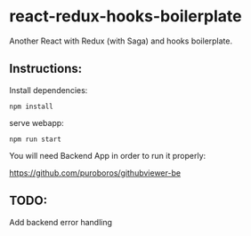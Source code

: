 # react-redux-hooks-boilerplate
Another React with Redux (with Saga) and hooks boilerplate.

## Instructions: 

Install dependencies:
```
npm install 
``` 

serve webapp:
```
npm run start 
``` 

You will need Backend App in order to run it properly:

https://github.com/puroboros/githubviewer-be

## TODO:
Add backend error handling


